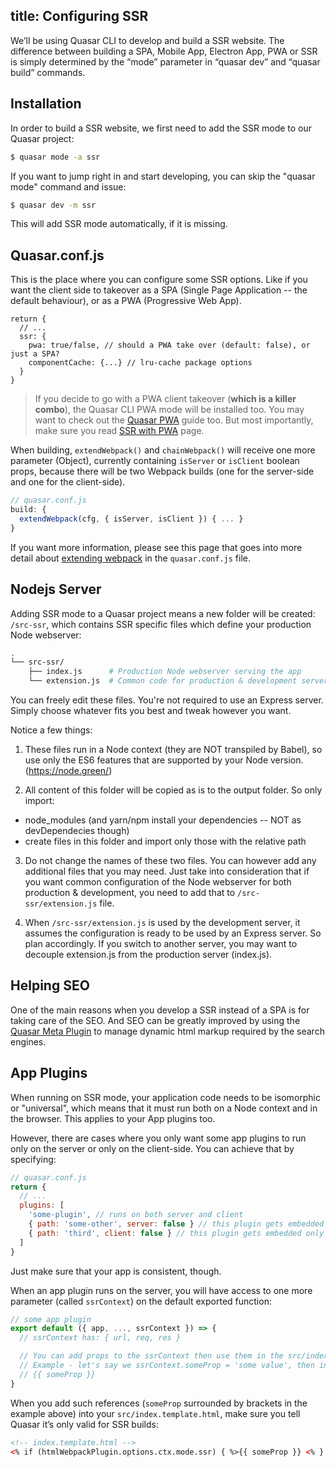 title: Configuring SSR
---

We’ll be using Quasar CLI to develop and build a SSR website. The difference between building a SPA, Mobile App, Electron App, PWA or SSR is simply determined by the “mode” parameter in “quasar dev” and “quasar build” commands.

## Installation
In order to build a SSR website, we first need to add the SSR mode to our Quasar project:
```bash
$ quasar mode -a ssr
```

If you want to jump right in and start developing, you can skip the "quasar mode" command and issue:
```bash
$ quasar dev -m ssr
```
This will add SSR mode automatically, if it is missing.

## Quasar.conf.js
This is the place where you can configure some SSR options. Like if you want the client side to takeover as a SPA (Single Page Application -- the default behaviour), or as a PWA (Progressive Web App).

```
return {
  // ...
  ssr: {
    pwa: true/false, // should a PWA take over (default: false), or just a SPA?
    componentCache: {...} // lru-cache package options
  }
}
```

> If you decide to go with a PWA client takeover (**which is a killer combo**), the Quasar CLI PWA mode will be installed too. You may want to check out the [Quasar PWA](/guide/pwa-introduction.html) guide too. But most importantly, make sure you read [SSR with PWA](/guide/ssr-with-pwa.html) page.

When building, `extendWebpack()` and `chainWebpack()` will receive one more parameter (Object), currently containing `isServer` or `isClient` boolean props, because there will be two Webpack builds (one for the server-side and one for the client-side).

```js
// quasar.conf.js
build: {
  extendWebpack(cfg, { isServer, isClient }) { ... }
}
```

If you want more information, please see this page that goes into more detail about [extending webpack](/app-quasar.conf.js.html#Extending-Webpack-Config-Object) in the `quasar.conf.js` file.

## Nodejs Server
Adding SSR mode to a Quasar project means a new folder will be created: `/src-ssr`, which contains SSR specific files which define your production Node webserver:
```bash
.
└── src-ssr/
    ├── index.js      # Production Node webserver serving the app
    └── extension.js  # Common code for production & development server
```

You can freely edit these files. You're not required to use an Express server. Simply choose whatever fits you best and tweak however you want.

Notice a few things:

1. These files run in a Node context (they are NOT transpiled by Babel), so use only the ES6 features that are supported by your Node version. (https://node.green/)

2. All content of this folder will be copied as is to the output folder. So only import:
  - node_modules (and yarn/npm install your dependencies -- NOT as devDependecies though)
  - create files in this folder and import only those with the relative path

3. Do not change the names of these two files. You can however add any additional files that you may need. Just take into consideration that if you want common configuration of the Node webserver for both production & development, you need to add that to `/src-ssr/extension.js` file.

4. When `/src-ssr/extension.js` is used by the development server, it assumes the configuration is ready to be used by an Express server. So plan accordingly. If you switch to another server, you may want to decouple extension.js from the production server (index.js).

## Helping SEO
One of the main reasons when you develop a SSR instead of a SPA is for taking care of the SEO. And SEO can be greatly improved by using the [Quasar Meta Plugin](/components/meta-plugin.html) to manage dynamic html markup required by the search engines.

## App Plugins
When running on SSR mode, your application code needs to be isomorphic or "universal", which means that it must run both on a Node context and in the browser. This applies to your App plugins too.

However, there are cases where you only want some app plugins to run only on the server or only on the client-side. You can achieve that by specifying:

```js
// quasar.conf.js
return {
  // ...
  plugins: [
    'some-plugin', // runs on both server and client
    { path: 'some-other', server: false } // this plugin gets embedded only on client-side
    { path: 'third', client: false } // this plugin gets embedded only on server-side
  ]
}
```

Just make sure that your app is consistent, though.

When an app plugin runs on the server, you will have access to one more parameter (called `ssrContext`) on the default exported function:

```js
// some app plugin
export default ({ app, ..., ssrContext }) => {
  // ssrContext has: { url, req, res }

  // You can add props to the ssrContext then use them in the src/index.template.html.
  // Example - let's say we ssrContext.someProp = 'some value', then in index template we can reference it:
  // {{ someProp }}
}
```

When you add such references (`someProp` surrounded by brackets in the example above) into your `src/index.template.html`, make sure you tell Quasar it’s only valid for SSR builds:

```html
<!-- index.template.html -->
<% if (htmlWebpackPlugin.options.ctx.mode.ssr) { %>{{ someProp }} <% } %>
```
